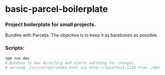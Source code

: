 # basic-parcel-boilerplate
### Project boilerplate for small projects.

Bundles with Parceljs.
The objective is to keep it as barebones as possible.

### Scripts:
```ruby
npm run dev
# Bundles to dev directory and starts watching for changes, 
# serving ./src/script/index.html via http://localhost:1234 from ./dev directory

```